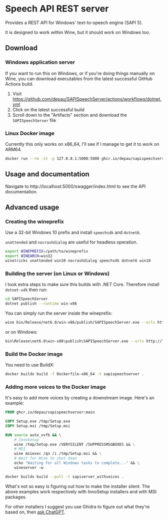 # Speech API REST server

Provides a REST API for Windows' text-to-speech engine (SAPI 5).

It is designed to work within Wine, but it should work on Windows too.

## Download

### Windows application server

If you want to run this on Windows, or if you're doing things manually on Wine, you can download executables from the
latest successful GitHub Actions build.

1. Visit https://github.com/depau/SAPISpeechServer/actions/workflows/dotnet.yml
2. Click on the latest successful build
3. Scroll down to the "Artifacts" section and download the `SAPISpeechServer` file

### Linux Docker image

Currently this only works on x86_64, I'll see if I manage to get it to work on ARM64.

```bash
docker run --rm -it -p 127.0.0.1:5000:5000 ghcr.io/depau/sapispeechserver:main
```

## Usage and documentation

Navigate to http://localhost:5000/swagger/index.html to see the API documentation.

## Advanced usage

### Creating the wineprefix

Use a 32-bit Windows 10 prefix and install `speechsdk` and `dotnet6`.

`unattended` and `nocrashdialog` are useful for headless operation.

```bash
export WINEPREFIX=/path/to/wineprefix
export WINEARCH=win32
winetricks unattended win10 nocrashdialog speechsdk dotnet6 win10
```

### Building the server (on Linux or Windows)

I took extra steps to make sure this builds with .NET Core. Therefore install `dotnet-sdk` then run:

```bash
cd SAPISpeechServer
dotnet publish --runtime win-x86
```

You can simply run the server inside the wineprefix:

```bash
wine bin/Release/net6.0/win-x86/publish/SAPISpeechServer.exe --urls http://localhost:5000
```

or on Windows:

```bash
bin\Release\net6.0\win-x86\publish\SAPISpeechServer.exe --urls http://localhost:5000
```

### Build the Docker image

You need to use BuildX:

```bash
docker buildx build -f Dockerfile-x86_64 -t sapispeechserver .
```

### Adding more voices to the Docker image

It's easy to add more voices by creating a downstream image. Here's an example:

```Dockerfile
FROM ghcr.io/depau/sapispeechserver:main

COPY Setup.exe /tmp/Setup.exe
COPY Setup.msi /tmp/Setup.msi

RUN source auto_xvfb && \
    # InnoSetup
    wine /tmp/Setup.exe /VERYSILENT /SUPPRESSMSGBOXES && \
    # MSI
    wine msiexec /qn /i /tmp/Setup.msi && \
    # Wait for Wine to shut down
    echo "Waiting for all Windows tasks to complete..." && \
    wineserver -w
```

```bash
docker buildx build --pull -t sapiserver_withvoices .
```

What's not so easy is figuring out how to make the installer silent. The above examples work
respectively with InnoSetup installers and with MSI packages.

For other installers I suggest you use Ghidra to figure out what they're based on, then
[ask ChatGPT](https://chat.openai.com/share/7dbd1778-3e9d-4fbb-8520-ad23c2f9146f).

